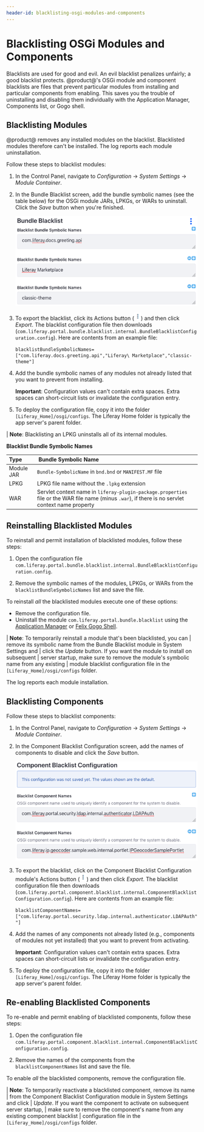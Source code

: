```yaml
---
header-id: blacklisting-osgi-modules-and-components
---
```


# Blacklisting OSGi Modules and Components

Blacklists are used for good and evil. An evil blacklist penalizes unfairly; a
good blacklist protects. @product@'s OSGi module and component blacklists are 
files that prevent particular modules from installing and particular components 
from enabling. This saves you the trouble of uninstalling and disabling them 
individually with the Application Manager, Components list, or Gogo shell. 

## Blacklisting Modules

@product@ removes any installed modules on the blacklist. Blacklisted modules 
therefore can't be installed. The log reports each module uninstallation. 

Follow these steps to blacklist modules:

1.  In the Control Panel, navigate to *Configuration* &rarr; *System Settings*
    &rarr; *Module Container*. 

2.  In the Bundle Blacklist screen, add the bundle symbolic names (see the table
    below) for the OSGi module JARs, LPKGs, or WARs to uninstall. Click the 
    *Save* button when you're finished.
 
    ![Figure 1: This blacklist uninstalls the `com.liferay.docs.greeting.api` OSGi module, Liferay Marketplace LPKG, and `classic-theme` WAR.](../../images/bundle-blacklist-configuration.png)

3.  To export the blacklist, click its Actions button 
    (![Actions](../../images/icon-actions.png)) and then click *Export*. The 
    blacklist configuration file then downloads 
    (`com.liferay.portal.bundle.blacklist.internal.BundleBlacklistConfiguration.config`). 
    Here are contents from an example file:

        blacklistBundleSymbolicNames=["com.liferay.docs.greeting.api","Liferay\ Marketplace","classic-theme"]

4.  Add the bundle symbolic names of any modules not already listed that you
    want to prevent from installing. 

    **Important**: Configuration values can't contain extra spaces. Extra spaces 
    can short-circuit lists or invalidate the configuration entry. 

5.  To deploy the configuration file, copy it into the folder 
    `[Liferay_Home]/osgi/configs`. The Liferay Home folder is typically the app 
    server's parent folder. 

| **Note**: Blacklisting an LPKG uninstalls all of its internal modules.

**Blacklist Bundle Symbolic Names**

Type |  &nbsp;Bundle Symbolic Name | 
:--------- | :--------------|
 Module JAR | `Bundle-SymbolicName` in `bnd.bnd` or `MANIFEST.MF` file |
 LPKG | LPKG file name without the `.lpkg` extension |
 WAR | Servlet context name in `liferay-plugin-package.properties` file or the WAR file name (minus `.war`), if there is no servlet context name property | 

## Reinstalling Blacklisted Modules

To reinstall and permit installation of blacklisted modules, follow these steps:

1.  Open the configuration file
    `com.liferay.portal.bundle.blacklist.internal.BundleBlacklistConfiguration.config`.

2.  Remove the symbolic names of the modules, LPKGs, or WARs from the
    `blacklistBundleSymbolicNames` list and save the file. 

To reinstall *all* the blacklisted modules execute one of these options:

-   Remove the configuration file.
-   Uninstall the module `com.liferay.portal.bundle.blacklist` using the
    [Application Manager](/docs/7-1/user/-/knowledge_base/u/managing-and-configuring-apps#using-the-app-manager)
    or
    [Felix Gogo Shell](/docs/7-1/reference/-/knowledge_base/r/using-the-felix-gogo-shell).

| **Note**: To temporarily reinstall a module that's been blacklisted, you can
| remove its symbolic name from the Bundle Blacklist module in System Settings and
| click the *Update* button. If you want the module to install on subsequent
| server startup, make sure to remove the module's symbolic name from any existing
| module blacklist configuration file in the `[Liferay_Home]/osgi/configs` folder.

The log reports each module installation. 

## Blacklisting Components

Follow these steps to blacklist components:

1.  In the Control Panel, navigate to *Configuration* &rarr; *System Settings*
    &rarr; *Module Container*. 

2.  In the Component Blacklist Configuration screen, add the names of components 
    to disable and click the *Save* button. 

    ![Figure 2: This blacklist disables the components `com.liferay.portal.security.ldap.internal.authenticator.LDAPAuth` and `com.liferay.ip.geocoder.sample.web.internal.portlet.IPGeocoderSamplePortlet`.](../../images/component-blacklist-configuration.png)

3.  To export the blacklist, click on the Component Blacklist Configuration 
    module's Actions button 
    (![Actions](../../images/icon-actions.png))
    and then click *Export*. The blacklist configuration file then downloads 
    (`com.liferay.portal.component.blacklist.internal.ComponentBlacklistConfiguration.config`). 
    Here are contents from an example file:

        blacklistComponentNames=["com.liferay.portal.security.ldap.internal.authenticator.LDAPAuth","com.liferay.ip.geocoder.sample.web.internal.portlet.IPGeocoderSamplePortlet "]

4.  Add the names of any components not already listed (e.g., components of 
    modules not yet installed) that you want to prevent from activating.

    **Important**: Configuration values can't contain extra spaces. Extra spaces 
    can short-circuit lists or invalidate the configuration entry.

5.  To deploy the configuration file, copy it into the folder 
    `[Liferay_Home]/osgi/configs`. The Liferay Home folder is typically the app 
    server's parent folder. 

## Re-enabling Blacklisted Components

To re-enable and permit enabling of blacklisted components, follow these steps:

1.  Open the configuration file
    `com.liferay.portal.component.blacklist.internal.ComponentBlacklistConfiguration.config`.

2.  Remove the names of the components from the `blacklistComponentNames` list
    and save the file. 

To enable *all* the blacklisted components, remove the configuration file.

| **Note**: To temporarily reactivate a blacklisted component, remove its name
| from the Component Blacklist Configuration module in System Settings and click
| *Update*. If you want the component to activate on subsequent server startup,
| make sure to remove the component's name from any existing component blacklist
| configuration file in the `[Liferay_Home]/osgi/configs` folder.
